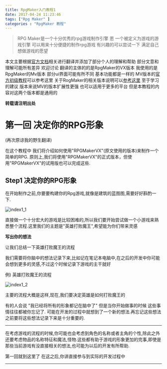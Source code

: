 ```yaml
---
title: RpgMaker入门教程1
date: 2017-04-24 11:23:46
tags: ["Rpg Maker" ]
categories : "RpgMaker 教程"
---
```


>RPG Maker是一个十分优秀的rpg游戏制作引擎 恩 一个被定义为游戏的游戏引擎 可以用来十分便捷的制作rpg游戏 有兴趣的可以尝试一下 满足自己想做游戏的愿望

本文主要根据[官方文档](http://tkool.jp/products/rpgvx/lecture)相关进行翻译并添加了部分个人的理解和帮助 部分文意和理解可能所有差异 欢迎讨论 翻译的主体的的是RpgMaker的VX版本 我使用的是RpgMaker的Mv版本 部分ui界面可能有所不同 基本功能都是一样的 MV版本的[官方初级教程](http://tkool.jp/mv/guide/index.html)可以参考这里 关于RogMaker的相关版本说明可以[参考这里](http://tkool.jp/sp/valueplus/index) 至于学习的建议 版本来说MV的版本扩展性更强 也可以适用于更多的平台 但是本教程的内容对这两个版本都是通用的

<!-- more -->

**转载请注明出处**

# 第一回 决定你的RPG形象

(再次原谅我的野生翻译)

在这个教程中 我们将介绍如何使用"RPGMakerVX"(原文使用的版本)来制作一个简单的RPG. 原则上,我们将使用"RPGMakerVX"的正式版本，但使用"RPGMakerVX"的试用版也可以完成这些.

## Step1 决定你的RPG形象

在开始制作之前,你要要构建你的Rpg游戏,就像是建筑的蓝图图,需要好好斟酌一下.

![index1_1](http://i1.piimg.com/567571/73d18b45702e2850.png)

直接做一个十分宏大的游戏是比较困难的,所以我们要开始尝试做一个小游戏来熟悉整个流程.这里我们的主题是"英雄打败魔王",希望能为你们带来灵感

**写出你的想法**

让我们总结一下英雄打败魔王的流程

我们需要将你脑中的想法记录下来,比如记在笔记本电脑中,在之后的开发中你可能会想到更多的灵感,不过这个时候记录下游戏的主干就好

例) 英雄打败魔王的流程

![index1_2](http://tkool.jp/assets/files/products_rpgvx_lecture_point1_1.jpg)

主要的流程大概是这样,现在,我们要决定英雄是如何打败魔王的

有的人会说 "我已经将所有的形象都记在脑中了" 但是当你开始做事的时候 这些事情往往都被你忘记了. 可能在开发的过程中就想到了一个新的想法.再忘记这些想法之前要将这些想法记录下来是十分重要的.
***

在考虑游戏的流程的时候,你可能也会考虑到角色的名称或者主角的个性,除此之外还要考虑物品的名称特征和魔法,怪物.这些都有助于游戏的形象更加的完事,即使是那些当前游戏有没直接相关的想法,也可能为以后的开发有所帮助.

第一回就到这里了 在这之后,你讲直接参与到实际的开发过程中
***
